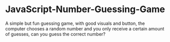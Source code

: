 # JavaScript-Number-Guessing-Game
A simple but fun guessing game, with good visuals and button, the computer chooses a random number and you only receive a certain amount of guesses, can you guess the correct number?
